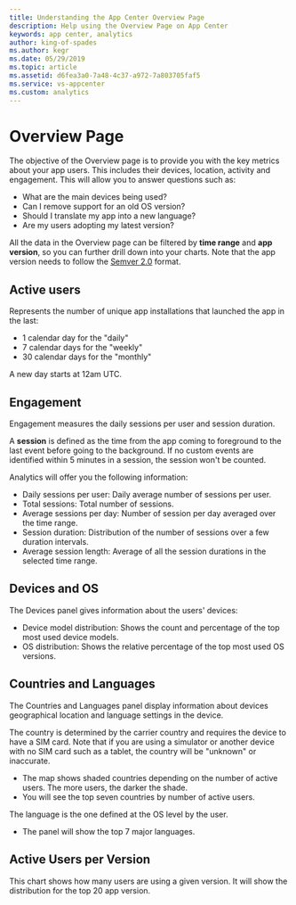 ```yaml
---
title: Understanding the App Center Overview Page
description: Help using the Overview Page on App Center
keywords: app center, analytics
author: king-of-spades
ms.author: kegr
ms.date: 05/29/2019
ms.topic: article
ms.assetid: d6fea3a0-7a48-4c37-a972-7a803705faf5
ms.service: vs-appcenter
ms.custom: analytics
---
```


# Overview Page

The objective of the Overview page is to provide you with the key metrics about your app users. This includes their devices, location, activity and engagement. This will allow you to answer questions such as:

- What are the main devices being used?
- Can I remove support for an old OS version?
- Should I translate my app into a new language?
- Are my users adopting my latest version?

All the data in the Overview page can be filtered by **time range** and **app version**, so you can further drill down into your charts. Note that the app version needs to follow the [Semver 2.0](https://semver.org/spec/v2.0.0.html) format.

## Active users

Represents the number of unique app installations that launched the app in the last:

- 1 calendar day for the "daily"
- 7 calendar days for the "weekly"
- 30 calendar days for the "monthly"

A new day starts at 12am UTC.

## Engagement

Engagement measures the daily sessions per user and session duration.

A **session** is defined as the time from the app coming to foreground to the last event before going to the background. If no custom events are identified within 5 minutes in a session, the session won't be counted.

Analytics will offer you the following information:

- Daily sessions per user: Daily average number of sessions per user.
- Total sessions: Total number of sessions.
- Average sessions per day: Number of session per day averaged over the time range.
- Session duration: Distribution of the number of sessions over a few duration intervals.
- Average session length: Average of all the session durations in the selected time range.

## Devices and OS

The Devices panel gives information about the users' devices:

- Device model distribution: Shows the count and percentage of the top most used device models. 
- OS distribution: Shows the relative percentage of the top most used OS versions.

## Countries and Languages

The Countries and Languages panel display information about devices geographical location and language settings in the device.

The country is determined by the carrier country and requires the device to have a SIM card. Note that if you are using a simulator or another device with no SIM card such as a tablet, the country will be "unknown" or inaccurate.

- The map shows shaded countries depending on the number of active users. The more users, the darker the shade.
- You will see the top seven countries by number of active users.

The language is the one defined at the OS level by the user.

- The panel will show the top 7 major languages.

## Active Users per Version

This chart shows how many users are using a given version. It will show the distribution for the top 20 app version.
